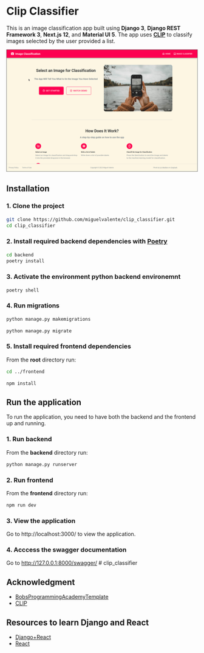 # Clip Classifier

This is an image classification app built using **Django 3**, **Django REST Framework 3**, **Next.js 12**, and **Material UI 5**. The app uses **[CLIP](https://github.com/openai/CLIP)** to classify images selected by the user provided a list.

![plot](https://github.com/miguelvalente/clip_classifier/blob/master/frontend/public/images/clip_classifier.png?raw=true)



## Installation

### 1. Clone the project 

```bash
git clone https://github.com/miguelvalente/clip_classifier.git
cd clip_classifier
```

### 2. Install required backend dependencies with [Poetry](https://python-poetry.org/docs/)
```bash
cd backend
poetry install
```


### 3.  Activate the environment python backend environemnt

```bash
poetry shell
```

### 4. Run migrations

```bash
python manage.py makemigrations
```

```bash
python manage.py migrate
```

### 5. Install required frontend dependencies

From the **root** directory run:

```bash
cd ../frontend
```
```bash
npm install
```

## Run the application

To run the application, you need to have both the backend and the frontend up and running.

### 1. Run backend

From the **backend** directory run:

```bash
python manage.py runserver
```

### 2. Run frontend

From the **frontend** directory run:

```bash
npm run dev
```

### 3. View the application

Go to http://localhost:3000/ to view the application.

### 4. Acccess the swagger documentation

Go to http://127.0.0.1:8000/swagger/ # clip_classifier


## Acknowledgment

- [BobsProgrammingAcademyTemplate](https://github.com/BobsProgrammingAcademy/image-classification)
- [CLIP](https://github.com/openai/CLIP)

## Resources to learn Django and React

- [Django+React](https://www.youtube.com/watch?v=tYKRAXIio28)
- [React](https://www.youtube.com/watch?v=6fM3ueN9nYM)